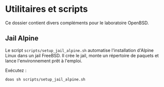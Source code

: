 # Utilitaires et scripts

Ce dossier contient divers compléments pour le laboratoire OpenBSD.

## Jail Alpine

Le script `scripts/setup_jail_alpine.sh` automatise l'installation d'Alpine Linux dans un jail FreeBSD. Il crée le jail, monte un répertoire de paquets et lance l'environnement prêt à l'emploi.

Exécutez :

```sh
doas sh scripts/setup_jail_alpine.sh
```
